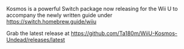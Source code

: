 Kosmos is a powerful Switch package now releasing for the Wii U to accompany the newly written guide under https://switch.homebrew.guide/wiiu

Grab the latest release at https://github.com/Ta180m/WiiU-Kosmos-Undead/releases/latest
